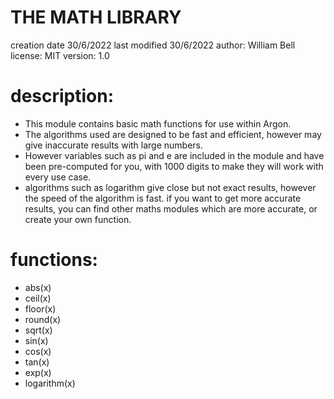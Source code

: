 # THE MATH LIBRARY
creation date 30/6/2022
last modified 30/6/2022
author: William Bell
license: MIT
version: 1.0
# description:
 - This module contains basic math functions for use within Argon.
 - The algorithms used are designed to be fast and efficient, however may give inaccurate results with large numbers.
 - However variables such as pi and e are included in the module and have been pre-computed for you, with 1000 digits to make they will work with every use case.
 - algorithms such as logarithm give close but not exact results, however the speed of the algorithm is fast. if you want to get more accurate results, you can find other maths modules which are more accurate, or create your own function.
# functions:
 - abs(x)
 - ceil(x)
 - floor(x)
 - round(x)
 - sqrt(x)
 - sin(x)
 - cos(x)
 - tan(x)
 - exp(x)
 - logarithm(x)